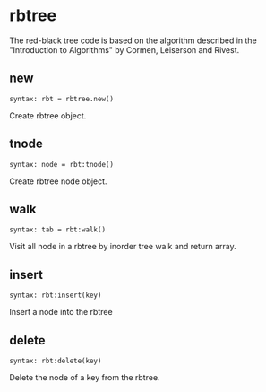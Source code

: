 # rbtree
The red-black tree code is based on the algorithm described in
the "Introduction to Algorithms" by Cormen, Leiserson and Rivest.

new
---
`syntax: rbt = rbtree.new()`

Create rbtree object.

tnode
---------
`syntax: node = rbt:tnode()`

Create rbtree node object.

walk
--------
`syntax: tab = rbt:walk()`

Visit all node in a rbtree by inorder tree walk and return array.

insert
----------
`syntax: rbt:insert(key)`

Insert a node into the rbtree

delete
----------
`syntax: rbt:delete(key)`

Delete the node of a key from the rbtree.

